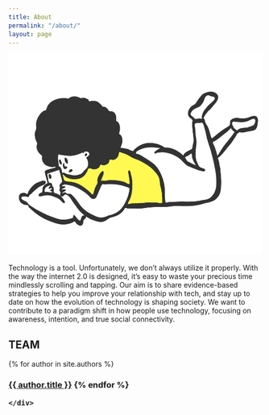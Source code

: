 ```yaml
---
title: About
permalink: "/about/"
layout: page
---
```


<img src="/assets/img/laying.png" height="400px">

Technology is a tool. Unfortunately, we don’t always utilize it properly. With the way the internet 2.0 is designed, it’s easy to waste your precious time mindlessly scrolling and tapping. Our aim is to share evidence-based strategies to help you improve your relationship with tech, and stay up to date on how the evolution of technology is shaping society. We want to contribute to a paradigm shift in how people use technology, focusing on awareness, intention, and true social connectivity.

<h2>TEAM</h2>
<div class="about-container">
    {% for author in site.authors %}
    <div class="main-home main-home-left"><h3> <a href="{{ author.url }}">{{ author.title }}</a></h3</div> 
  {% endfor %}
     
    </div>
    
  